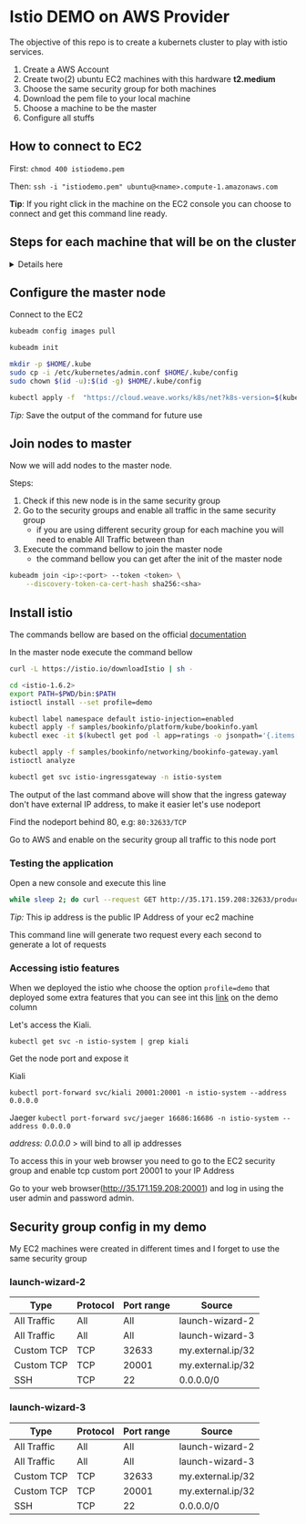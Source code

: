 # Istio DEMO on AWS Provider

The objective of this repo is to create a kubernets cluster to play with istio services.

1. Create a AWS Account
1. Create two(2) ubuntu EC2 machines with this hardware **t2.medium**
1. Choose the same security group for both machines
1. Download the pem file to your local machine
1. Choose a machine to be the master
1. Configure all stuffs

## How to connect to EC2

First: `chmod 400 istiodemo.pem`

Then:
`ssh -i "istiodemo.pem" ubuntu@<name>.compute-1.amazonaws.com`

**Tip**: If you right click in the machine on the EC2 console you can choose to connect and get this command line ready.

## Steps for each machine that will be on the cluster
<details>
    <summary>Details here</summary>

Access each machine that will be part of the cluster and execute the steps bellow

**Docker config**
```bash
curl -fsSL https://get.docker.com | bash
sudo usermod -aG docker ubuntu
docker --version
```

**Install kubernets**
```bash
echo "deb http://apt.kubernetes.io/ kubernetes-xenial main" > /etc/apt/sources.list.d/kubernetes.list

curl -s https://packages.cloud.google.com/apt/doc/apt-key.gpg | apt-key add -

apt-get update

apt-get install kubelet kubectl kubeadm
```
</details>

## Configure the master node
Connect to the EC2 

```bash
kubeadm config images pull

kubeadm init

mkdir -p $HOME/.kube
sudo cp -i /etc/kubernetes/admin.conf $HOME/.kube/config
sudo chown $(id -u):$(id -g) $HOME/.kube/config

kubectl apply -f  "https://cloud.weave.works/k8s/net?k8s-version=$(kubectl version| base64 | tr -d '\n')".yaml
```
*Tip:* Save the output of the command for future use

## Join nodes to master

Now we will add nodes to the master node. 

Steps:
1. Check if this new node is in the same security group
1. Go to the security groups and enable all traffic in the same security group 
   - if you are using different security group for each machine you will need to enable All Traffic between than
1. Execute the command bellow to join the master node
   - the command bellow you can get after the init of the master node
```bash
kubeadm join <ip>:<port> --token <token> \
    --discovery-token-ca-cert-hash sha256:<sha> 
```

## Install istio

The commands bellow are based on the official [documentation](https://istio.io/latest/docs/setup/getting-started/)

In the master node execute the command bellow
```bash
curl -L https://istio.io/downloadIstio | sh -

cd <istio-1.6.2>
export PATH=$PWD/bin:$PATH
istioctl install --set profile=demo

kubectl label namespace default istio-injection=enabled
kubectl apply -f samples/bookinfo/platform/kube/bookinfo.yaml
kubectl exec -it $(kubectl get pod -l app=ratings -o jsonpath='{.items[0].metadata.name}') -c ratings -- curl productpage:9080/productpage | grep -o "<title>.*</title>"

kubectl apply -f samples/bookinfo/networking/bookinfo-gateway.yaml
istioctl analyze

kubectl get svc istio-ingressgateway -n istio-system
```
The output of the last command above will show that the ingress gateway don't have external IP address, to make it easier let's use nodeport

Find the nodeport behind 80, e.g: `80:32633/TCP`

Go to AWS and enable on the security group all traffic to this node port

### Testing the application
Open a new console and execute this line

```bash
while sleep 2; do curl --request GET http://35.171.159.208:32633/productpage; done;
```
*Tip:* This ip address is the public IP Address of your ec2 machine

This command line will generate two request every each second to generate a lot of requests

### Accessing istio features

When we deployed the istio whe choose the option `profile=demo` that deployed some extra features that you can see int this [link](https://istio.io/latest/docs/setup/additional-setup/config-profiles) on the demo column

Let's access the Kiali.

`kubectl get svc -n istio-system | grep kiali`

Get the node port and expose it

Kiali

`kubectl port-forward svc/kiali 20001:20001 -n istio-system --address 0.0.0.0`

Jaeger
`kubectl port-forward svc/jaeger 16686:16686 -n istio-system --address 0.0.0.0`

*address: 0.0.0.0* > will bind to all ip addresses

To access this in your web browser you need to go to the EC2 security group and enable tcp custom port 20001 to your IP Address

Go to your web browser(http://35.171.159.208:20001) and log in using the user admin and password admin.

## Security group config in my demo

My EC2 machines were created in different times and I forget to use the same security group

### launch-wizard-2

|Type  |Protocol  |Port range  |Source  |
|-|-|-|-|
|All Traffic  |All  |All  |launch-wizard-2  |
|All Traffic  |All  |All  |launch-wizard-3  |
|Custom TCP   |TCP  |32633  |my.external.ip/32  |
|Custom TCP   |TCP  |20001  |my.external.ip/32  |
|SSH          |TCP  |22     |0.0.0.0/0  | 

### launch-wizard-3

|Type  |Protocol  |Port range  |Source  |
|-|-|-|-|
|All Traffic  |All  |All  |launch-wizard-2  |
|All Traffic  |All  |All  |launch-wizard-3  |
|Custom TCP   |TCP  |32633  |my.external.ip/32  |
|Custom TCP   |TCP  |20001  |my.external.ip/32  |
|SSH          |TCP  |22     |0.0.0.0/0  | 
